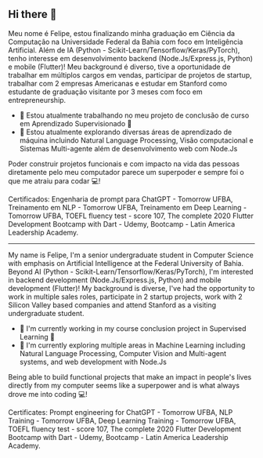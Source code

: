 ## Hi there 👋

Meu nome é Felipe, estou finalizando minha graduação em Ciência da Computação na Universidade Federal da Bahia com foco em Inteligência Artificial. Além de IA (Python - Scikit-Learn/Tensorflow/Keras/PyTorch), tenho interesse em desenvolvimento backend (Node.Js/Express.js, Python) e mobile (Flutter)! Meu background é diverso, tive a oportunidade de trabalhar em múltiplos cargos em vendas, participar de projetos de startup, trabalhar com 2 empresas Americanas e estudar em Stanford como estudante de graduação visitante por 3 meses com foco em entrepreneurship.

- 🔭 Estou atualmente trabalhando no meu projeto de conclusão de curso em Aprendizado Supervisionado 🤖
- 🌱 Estou atualmente explorando diversas áreas de aprendizado de máquina incluindo Natural Language Processing, Visão computacional e Sistemas Multi-agente além de desenvolvimento web com Node.Js

Poder construir projetos funcionais e com impacto na vida das pessoas diretamente pelo meu computador parece um superpoder e sempre foi o que me atraiu para codar 💻! 

Certificados: Engenharia de prompt para ChatGPT - Tomorrow UFBA, Treinamento em NLP - Tomorrow UFBA, Treinamento em Deep Learning - Tomorrow UFBA, TOEFL fluency test - score 107, The complete 2020 Flutter Development Bootcamp with Dart - Udemy, Bootcamp - Latin America Leadership Academy.

-----

My name is Felipe, I'm a senior undergraduate student in Computer Science with emphasis on Artificial Intelligence at the Federal University of Bahia. Beyond AI (Python - Scikit-Learn/Tensorflow/Keras/PyTorch), I'm interested in backend development (Node.Js/Express.js, Python) and mobile development (Flutter)! My background is diverse, I've had the opportunity to work in multiple sales roles, participate in 2 startup projects, work with 2 Silicon Valley based companies and attend Stanford as a visiting undergraduate student.

- 🔭 I'm currently working in my course conclusion project in Supervised Learning 🤖
- 🌱 I'm currently exploring multiple areas in Machine Learning including Natural Language Processing, Computer Vision and Multi-agent systems, and web development with Node.Js

Being able to build functional projects that make an impact in people's lives directly from my computer seems like a superpower and is what always drove me into coding 💻! 

Certificates: Prompt engineering for ChatGPT - Tomorrow UFBA, NLP Training - Tomorrow UFBA, Deep Learning Training - Tomorrow UFBA, TOEFL fluency test - score 107, The complete 2020 Flutter Development Bootcamp with Dart - Udemy, Bootcamp - Latin America Leadership Academy.
<!--
**FelipeCGoes/felipecgoes** is a ✨ _special_ ✨ repository because its `README.md` (this file) appears on your GitHub profile.

Here are some ideas to get you started:

- 🔭 I’m currently working on ...
- 🌱 I’m currently learning ...
- 👯 I’m looking to collaborate on ...
- 🤔 I’m looking for help with ...
- 💬 Ask me about ...
- 📫 How to reach me: ...
- 😄 Pronouns: ...
- ⚡ Fun fact: ...
-->
